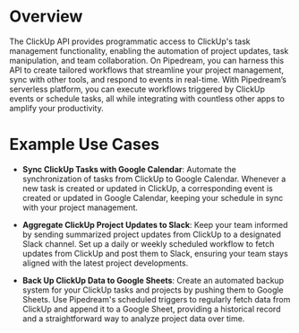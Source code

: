 # Overview

The ClickUp API provides programmatic access to ClickUp's task management functionality, enabling the automation of project updates, task manipulation, and team collaboration. On Pipedream, you can harness this API to create tailored workflows that streamline your project management, sync with other tools, and respond to events in real-time. With Pipedream’s serverless platform, you can execute workflows triggered by ClickUp events or schedule tasks, all while integrating with countless other apps to amplify your productivity.

# Example Use Cases

- **Sync ClickUp Tasks with Google Calendar**: Automate the synchronization of tasks from ClickUp to Google Calendar. Whenever a new task is created or updated in ClickUp, a corresponding event is created or updated in Google Calendar, keeping your schedule in sync with your project management.

- **Aggregate ClickUp Project Updates to Slack**: Keep your team informed by sending summarized project updates from ClickUp to a designated Slack channel. Set up a daily or weekly scheduled workflow to fetch updates from ClickUp and post them to Slack, ensuring your team stays aligned with the latest project developments.

- **Back Up ClickUp Data to Google Sheets**: Create an automated backup system for your ClickUp tasks and projects by pushing them to Google Sheets. Use Pipedream's scheduled triggers to regularly fetch data from ClickUp and append it to a Google Sheet, providing a historical record and a straightforward way to analyze project data over time.
